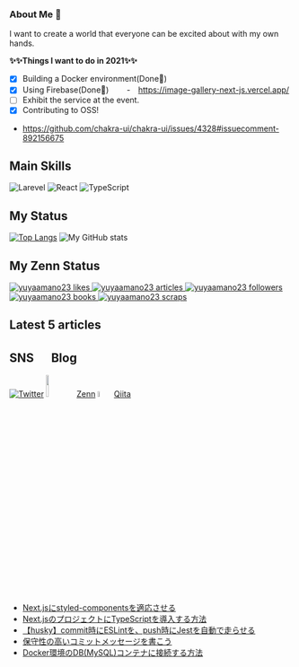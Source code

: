 ### About Me 👋

I want to create a world that everyone can be excited about with my own hands.

**✨✨Things I want to do in 2021✨✨**<br>

- [x] Building a Docker environment(Done💪)
- [x] Using Firebase(Done💪)
      　　-　https://image-gallery-next-js.vercel.app/
- [ ] Exhibit the service at the event.
- [x] Contributing to OSS!
- https://github.com/chakra-ui/chakra-ui/issues/4328#issuecomment-892156675

## Main Skills

![Larevel](https://www.vectorlogo.zone/logos/laravel/laravel-icon.svg)
![React](https://www.vectorlogo.zone/logos/reactjs/reactjs-icon.svg)
![TypeScript](https://www.vectorlogo.zone/logos/typescriptlang/typescriptlang-icon.svg)

## My Status

[![Top Langs](https://github-readme-stats.vercel.app/api/top-langs/?username=yuyaamano23&layout=compact)](https://github.com/yuyaamano23)
![My GitHub stats](https://github-readme-stats.vercel.app/api?username=yuyaamano23&show_icons=true&theme=flag-india)

## My Zenn Status

  <a href="https://zenn.dev/yuyaamano23">
    <img src="https://zenn.badge.nikaera.com/s/yuyaamano23/likes?style=for-the-badge" alt="yuyaamano23 likes" />
  </a>
  <a href="https://zenn.dev/yuyaamano23/articles">
    <img src="https://zenn.badge.nikaera.com/s/yuyaamano23/articles?style=for-the-badge" alt="yuyaamano23 articles" />
  </a>
  <a href="https://zenn.dev/yuyaamano23/followers">
    <img src="https://zenn.badge.nikaera.com/s/yuyaamano23/followers?style=for-the-badge" alt="yuyaamano23 followers" />
  </a>
  <a href="https://zenn.dev/yuyaamano23/books">
    <img src="https://zenn.badge.nikaera.com/s/yuyaamano23/books?style=for-the-badge" alt="yuyaamano23 books" />
  </a>
  <a href="https://zenn.dev/yuyaamano23/scraps">
    <img src="https://zenn.badge.nikaera.com/s/yuyaamano23/scraps?style=for-the-badge" alt="yuyaamano23 scraps" />
  </a>

## Latest 5 articles

<!-- LATEST_ARTICLES_START -->

## SNS 　 Blog

[![Twitter](https://www.vectorlogo.zone/logos/twitter/twitter-ar21.svg)](https://twitter.com/Yuya2218)
<img src="https://user-images.githubusercontent.com/58542696/107915561-0f7d7080-6fa8-11eb-97f3-0f92cdb4ca71.png" width="10%">
[Zenn](https://zenn.dev/yuyaamano23)
<img src="https://user-images.githubusercontent.com/58542696/107916312-73ecff80-6fa9-11eb-8c7d-f60763c7374c.png" width="5%">
[Qiita](https://qiita.com/Yuya2218)
- [Next.jsにstyled-componentsを適応させる](https://zenn.dev/yuyaamano23/articles/ce2d5fdf56e7b6)
- [Next.jsのプロジェクトにTypeScriptを導入する方法](https://zenn.dev/yuyaamano23/articles/ca8648b395551a)
- [【husky】commit時にESLintを、push時にJestを自動で走らせる](https://zenn.dev/yuyaamano23/articles/4856c45c3d3db1)
- [保守性の高いコミットメッセージを書こう](https://zenn.dev/yuyaamano23/articles/d7b9e39d3619bd)
- [Docker環境のDB(MySQL)コンテナに接続する方法](https://zenn.dev/yuyaamano23/articles/b1033e0c04ffba)
<!-- LATEST_ARTICLES_END -->
